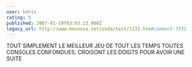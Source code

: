 ```yaml
---
user: kdris
rating: 5
published: 2007-01-19T03:03:23.000Z
legacy_url: http://www.emunova.net/veda/test/1133.htm#comment-7331
---
```

TOUT SIMPLEMENT LE MEILLEUR JEU DE TOUT LES TEMPS TOUTES CONSOLES CONFONDUES. CROISONT LES DOIGTS POUR AVOIR UNE SUITE